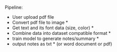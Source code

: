 Pipeline:

- User upload pdf file
- Convert pdf file to image \*
- Get text and its font data (size, color) \*
- Combine data into dataset compatible format \*
- train model to generate notes/summary \*
- output notes as txt \* (or word document or pdf)


